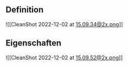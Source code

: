 ## Definition

![[CleanShot 2022-12-02 at 15.09.34@2x.png]]

## Eigenschaften

![[CleanShot 2022-12-02 at 15.09.52@2x.png]]

